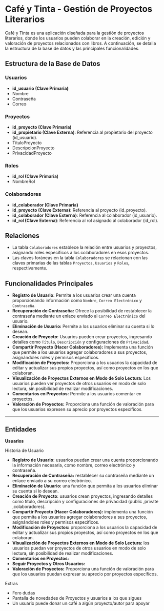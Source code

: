 # Café y Tinta - Gestión de Proyectos Literarios
Café y Tinta es una aplicación diseñada para la gestión de proyectos literarios, donde los usuarios pueden colaborar en la creación, edición y valoración de proyectos relacionados con libros. A continuación, se detalla la estructura de la base de datos y las principales funcionalidades.

## Estructura de la Base de Datos

### Usuarios
- **id_usuario (Clave Primaria)**
- Nombre
- Contraseña
- Correo

### Proyectos
- **id_proyecto (Clave Primaria)**
- **id_propietario (Clave Externa)**: Referencia al propietario del proyecto (id_usuario).
- TituloProyecto
- DescripcionProyecto
- PrivacidadProyecto

### Roles
- **id_rol (Clave Primaria)**
- NombreRol

### Colaboradores
- **id_colaborador (Clave Primaria)**
- **id_proyecto (Clave Externa)**: Referencia al proyecto (id_proyecto).
- **id_colaborador (Clave Externa)**: Referencia al colaborador (id_usuario).
- **id_rol (Clave Externa)**: Referencia al rol asignado al colaborador (id_rol).

## Relaciones
- La tabla `Colaboradores` establece la relación entre usuarios y proyectos, asignando roles específicos a los colaboradores en esos proyectos.
- Las claves foráneas en la tabla `Colaboradores` se relacionan con las claves primarias de las tablas `Proyectos`, `Usuarios` y `Roles`, respectivamente.

## Funcionalidades Principales
- **Registro de Usuario:** Permite a los usuarios crear una cuenta proporcionando información como `Nombre`, `Correo Electrónico` y `Contraseña`.
- **Recuperación de Contraseña:** Ofrece la posibilidad de restablecer la contraseña mediante un enlace enviado al `Correo Electrónico` del usuario.
- **Eliminación de Usuario:** Permite a los usuarios eliminar su cuenta si lo desean.
- **Creación de Proyecto:** Usuarios pueden crear proyectos, ingresando detalles como `Título`, `Descripción` y configuraciones de `Privacidad`.
- **Compartir Proyecto (Hacer Colaboradores):** Implementa una función que permite a los usuarios agregar colaboradores a sus proyectos, asignándoles roles y permisos específicos.
- **Modificación de Proyectos:** Proporciona a los usuarios la capacidad de editar y actualizar sus propios proyectos, así como proyectos en los que colaboran.
- **Visualización de Proyectos Externos en Modo de Solo Lectura:** Los usuarios pueden ver proyectos de otros usuarios en modo de solo lectura, sin posibilidad de realizar modificaciones.
- **Comentarios en Proyectos:** Permite a los usuarios comentar en proyectos.
- **Valoración de Proyectos:** Proporciona una función de valoración para que los usuarios expresen su aprecio por proyectos específicos.

---


## Entidades
 **Usuarios**

Historia de Usuario
  - **Registro de Usuario:**  usuarios puedan crear una cuenta proporcionando la información necesaria, como nombre, correo electrónico y contraseña.
  - **Recuperación de Contraseña:** restablecer su contraseña mediante un enlace enviado a su correo electrónico.
  - **Eliminación de Usuario:** una función que permita a los usuarios eliminar su cuenta si lo desean.
  - **Creación de Proyecto:**  usuarios crean proyectos, ingresando detalles como título, descripción y configuraciones de privacidad (public ,private ,colaboradores).
  - **Compartir Proyecto (Hacer Colaboradores):** implementa una función que permita a los usuarios agregar colaboradores a sus proyectos, asignándoles roles y permisos específicos.
  - **Modificación de Proyectos:** proporciona a los usuarios la capacidad de editar y actualizar sus propios proyectos, así como proyectos en los que colaboran.
  - **Visualización de Proyectos Externos en Modo de Solo Lectura:**  los usuarios puedan ver proyectos de otros usuarios en modo de solo lectura, sin posibilidad de realizar modificaciones.
  - **Comentarios en Proyectos:**
  - **Seguir Proyectos y Otros Usuarios:**
  - **Valoración de Proyectos:** Proporciona una función de valoración para que los usuarios puedan expresar su aprecio por proyectos específicos. 

Extras
  - Foro dudas
  - Pantalla de novedades de Proyectos y usuarios a los que sigues
  - Un usuario puede donar un café a algún proyecto/autor para apoyar
